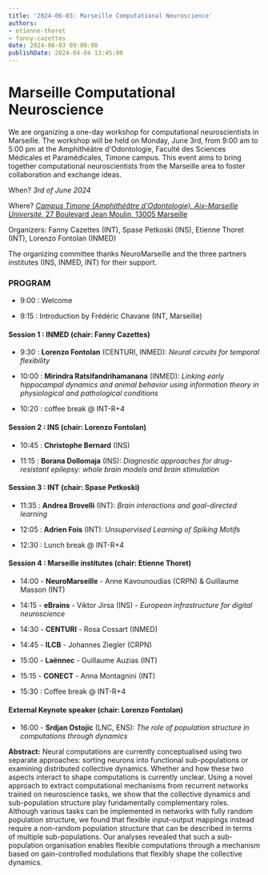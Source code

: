 ```yaml
---
title: '2024-06-03: Marseille Computational Neuroscience'
authors:
- etienne-thoret
- fanny-cazettes
date: 2024-06-03 09:00:00
publishDate: 2024-04-04 13:45:00
---
```


# Marseille Computational Neuroscience

We are organizing a one-day workshop for computational neuroscientists in Marseille. The workshop will be held on Monday, June 3rd, from 9:00 am to 5:00 pm at the Amphithéâtre d'Odontologie, Faculté des Sciences Médicales et Paramédicales, Timone campus. This event aims to bring together computational neuroscientists from the Marseille area to foster collaboration and exchange ideas.

When? *3rd of June 2024*

Where? [*Campus Timone (Amphithéâtre d'Odontologie), Aix-Marseille Université*, 27 Boulevard Jean Moulin, 13005 Marseille](https://maps.app.goo.gl/s7RUwYNq9yMpH3Kf8)

Organizers: Fanny Cazettes (INT), Spase Petkoski (INS), Etienne Thoret (INT), Lorenzo Fontolan (INMED)

The organizing committee thanks NeuroMarseille and the three partners institutes (INS, INMED, INT) for their support.

### PROGRAM

- 9:00 : Welcome

- 9:15 : Introduction by Frédéric Chavane (INT, Marseille)

#### Session 1 : INMED (chair: Fanny Cazettes)

- 9:30 : **Lorenzo Fontolan** (CENTURI, INMED): *Neural circuits for temporal flexibility*

- 10:00 : **Mirindra Ratsifandrihamanana** (INMED): *Linking early hippocampal dynamics and animal behavior using information theory in physiological and pathological conditions*

- 10:20 : coffee break @ INT-R+4

#### Session 2 : INS (chair: Lorenzo Fontolan)

- 10:45 : **Christophe Bernard** (INS)

- 11:15 : **Borana Dollomaja** (INS): *Diagnostic approaches for drug-resistant epilepsy: whole brain models and brain stimulation*

#### Session 3 : INT (chair: Spase Petkoski)

- 11:35 : **Andrea Brovelli** (INT): *Brain interactions and goal-directed learning*

- 12:05 : **Adrien Fois** (INT): *Unsupervised Learning of Spiking Motifs*

- 12:30 : Lunch break @ INT-R+4

#### Session 4 : Marseille institutes (chair: Etienne Thoret)

- 14:00 - **NeuroMarseille** - Anne Kavounoudias (CRPN) & Guillaume Masson (INT)

- 14:15 - **eBrains** - Viktor Jirsa (INS) - *European infrastructure for digital neuroscience*

- 14:30 - **CENTURI** - Rosa Cossart (INMED)

- 14:45 - **ILCB** - Johannes Ziegler (CRPN)

- 15:00 - **Laënnec** - Guillaume Auzias (INT)

- 15:15 - **CONECT** - Anna Montagnini (INT)

- 15:30 : Coffee break @ INT-R+4


#### External Keynote speaker (chair: Lorenzo Fontolan)

- 16:00 - **Srdjan Ostojic** (LNC, ENS): *The role of population structure in computations through dynamics*

**Abstract:** Neural computations are currently conceptualised using two separate approaches: sorting neurons into functional sub-populations or examining distributed collective dynamics. Whether and how these two aspects interact to shape computations is currently unclear. Using a novel approach to extract computational mechanisms from recurrent networks trained on neuroscience tasks,  we show that the collective dynamics and sub-population structure play fundamentally complementary roles. Although various tasks can be implemented in networks with fully random population structure, we found that flexible input–output mappings instead require a non-random population structure that can be described in terms of multiple sub-populations. Our analyses revealed that such a sub-population organisation enables flexible computations through a mechanism based on gain-controlled modulations that flexibly shape the collective dynamics.



